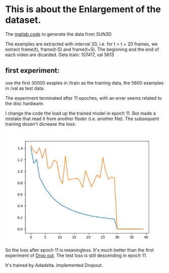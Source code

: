 # This is about the Enlargement of the dataset.

The [matlab code](./generateDATA.m) to generate the data from SUN3D

The examples are extracted with interval 20, i.e. for t = t + 20 frames, we extract frame(t), frame(t-5) and frame(t+5). The beginning and the end of each video are dicarded. Gets train: 107417, val 5613

## first experiment:
use the first 30000 exaples in /train as the training data, the 5600 examples in /val as test data.

The experiment terminated after 11 epoches, with an errer seems related to the disc hardware.

I change the code the load up the trained model in epoch 11. But made a mistake that read it from another floder (i.e. another file). The subsequent training dosen't dicrease the loss: 
![curve](./figure_2.png)
So the loss after epoch 11 is meaningless. It's much better than the first experiment of [Drop out](../Drop_out/figure_1.png). The test loss is still descending in epoch 11.

It's trained by Adadelta. Implemented Dropout.
